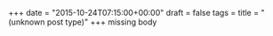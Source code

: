 +++
date = "2015-10-24T07:15:00+00:00"
draft = false
tags = 
title = "(unknown post type)"
+++
missing body